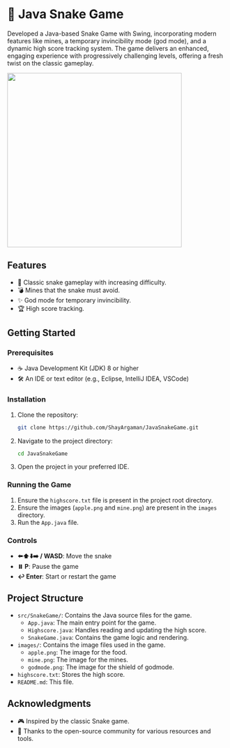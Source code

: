 # 🐍 Java Snake Game

Developed a Java-based Snake Game with Swing, incorporating modern features like mines, a temporary invincibility mode (god mode), and a dynamic high score tracking system. The game delivers an enhanced, engaging experience with progressively challenging levels, offering a fresh twist on the classic gameplay.



<img src="https://github.com/user-attachments/assets/55714918-006e-4a17-8ab5-11416f4797d9" width="400"/>

## Features

- 🐍 Classic snake gameplay with increasing difficulty.
- 💣 Mines that the snake must avoid.
- ✨ God mode for temporary invincibility.
- 🏆 High score tracking.

## Getting Started

### Prerequisites

- ☕ Java Development Kit (JDK) 8 or higher
- 🛠️ An IDE or text editor (e.g., Eclipse, IntelliJ IDEA, VSCode)

### Installation

1. Clone the repository:
    ```bash
    git clone https://github.com/ShayArgaman/JavaSnakeGame.git
    ```

2. Navigate to the project directory:
    ```bash
    cd JavaSnakeGame
    ```

3. Open the project in your preferred IDE.

### Running the Game

1. Ensure the `highscore.txt` file is present in the project root directory.
2. Ensure the images (`apple.png` and `mine.png`) are present in the `images` directory.
3. Run the `App.java` file.

### Controls

- **⬅️⬆️⬇️➡️ / WASD**: Move the snake
- **⏸️ P**: Pause the game
- **↩️ Enter**: Start or restart the game

## Project Structure

- `src/SnakeGame/`: Contains the Java source files for the game.
  - `App.java`: The main entry point for the game.
  - `Highscore.java`: Handles reading and updating the high score.
  - `SnakeGame.java`: Contains the game logic and rendering.
- `images/`: Contains the image files used in the game.
  - `apple.png`: The image for the food.
  - `mine.png`: The image for the mines.
  - `godmode.png`: The image for the shield of godmode.
- `highscore.txt`: Stores the high score.
- `README.md`: This file.

## Acknowledgments

- 🎮 Inspired by the classic Snake game.
- 🙌 Thanks to the open-source community for various resources and tools.
